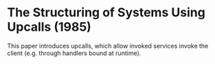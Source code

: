 # The Structuring of Systems Using Upcalls (1985)
This paper introduces upcalls, which allow invoked services invoke the client (e.g. through handlers bound at runtime). 
